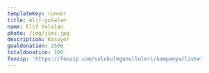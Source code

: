 ```yaml
---
templateKey: runner
title: elif-yolalan
name: Elif Yolalan
photo: /img/jimi.jpg
description: Kosuyor
goaldonation: 2500
totaldonation: 100
fonzip: 'https://fonzip.com/sulukulegonulluleri/kampanya/liste'
---
```

